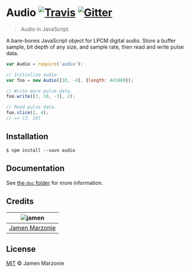 # Audio [![Travis][travis-icon]][travis] [![Gitter][gitter-icon]][gitter]
> Audio in JavaScript.

A bare-bones JavaScript object for LPCM digital audio.  Store a buffer sample, bit depth of any size, and sample rate, then read and write pulse data.

```javascript
var Audio = require('audio');

// Initialize audio.
var foo = new Audio([10, -4], {length: 441000});

// Write more pulse data.
foo.write([3, 10, -3], 2);

// Read pulse data.
foo.slice(2, 4);
// => [3, 10]
```

## Installation
```shell
$ npm install --save audio
```

## Documentation
See [the `doc` folder](/doc) for more information.

## Credits
| ![jamen][avatar] |
|:---:|
| [Jamen Marzonie][github] |

## License
[MIT](LICENSE) &copy; Jamen Marzonie

[avatar]: https://avatars.githubusercontent.com/u/6251703?v=3&s=125
[github]: https://github.com/jamen
[travis]: https://travis-ci.org/audiojs/audio
[travis-icon]: https://img.shields.io/travis/audiojs/audio.svg
[gitter]: https://gitter.im/audiojs/audio
[gitter-icon]: https://img.shields.io/gitter/room/audiojs/audio.svg
